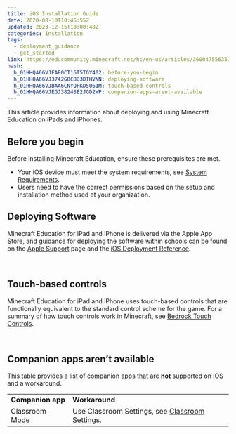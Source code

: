 ```yaml
---
title: iOS Installation Guide
date: 2020-08-10T10:46:55Z
updated: 2023-12-15T18:00:48Z
categories: Installation
tags:
  - deployment_guidance
  - get_started
link: https://educommunity.minecraft.net/hc/en-us/articles/360047556351-iOS-Installation-Guide
hash:
  h_01HHQA66VJFAE0CT16T5TGY402: before-you-begin
  h_01HHQA66VJ3742G8CBB3DTHVNN: deploying-software
  h_01HHQA66VJBAA6CNYQFKD5061M: touch-based-controls
  h_01HHQA66VJEGJ3824SE2JGD2WP: companion-apps-arent-available
---
```


This article provides information about deploying and using Minecraft Education on iPads and iPhones.

## Before you begin

Before installing Minecraft Education, ensure these prerequisites are met.

- Your iOS device must meet the system requirements, see [System Requirements](https://aka.ms/MEESystemRequirements).
- Users need to have the correct permissions based on the setup and installation method used at your organization.

## Deploying Software

Minecraft Education for iPad and iPhone is delivered via the Apple App Store, and guidance for deploying the software within schools can be found on the [Apple Support](http://help.apple.com/) page and the [iOS Deployment Reference](https://support.apple.com/guide/deployment-reference-ios/welcome/web).

 

## Touch-based controls

Minecraft Education for iPad and iPhone uses touch-based controls that are functionally equivalent to the standard control scheme for the game. For a summary of how touch controls work in Minecraft, see [Bedrock Touch Controls](https://minecraft.gamepedia.com/Controls#Touch).

 

## Companion apps aren’t available

This table provides a list of companion apps that are **not** supported on iOS and a workaround.

|  |  |
|----|----|
| **Companion app** | **Workaround** |
| Classroom Mode | Use Classroom Settings, see [Classroom Settings](../Game-Features/Classroom-Settings.md). |

